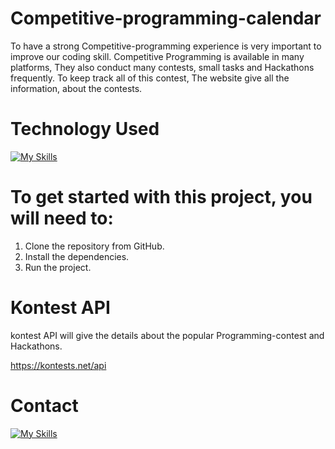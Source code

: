 # Competitive-programming-calendar
To have a strong Competitive-programming experience is very important to improve our coding skill. Competitive Programming is available in many platforms, They also conduct many contests, small tasks and Hackathons frequently. To keep track all of this contest, The website give all the information, about the contests.

# Technology Used
[![My Skills](https://skillicons.dev/icons?i=react)](https://github.com/nivas432002/Competitive-programming-calendar)

# To get started with this project, you will need to:
1. Clone the repository from GitHub.
2. Install the dependencies.
3. Run the project.

# Kontest API

kontest API will give the details about the popular Programming-contest and Hackathons.

https://kontests.net/api

# Contact
[![My Skills](https://skillicons.dev/icons?i=linkedin)](https://www.linkedin.com/in/nivas-r-21257a205/)
